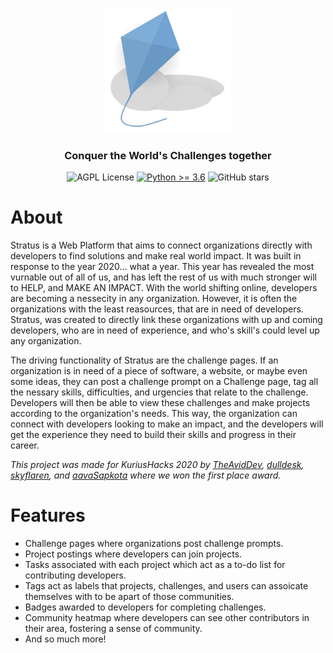 <p align=center>
    <img alt="Cloak Logo" src="app/static/img/logo.png" width="200px" height="200px">
    <h3 align=center>Conquer the World's Challenges together</h3>
</p>
<p align=center>
    <img alt="AGPL License" src="https://img.shields.io/github/license/theaviddev/stratus">
    <a target="_blank" href="https://www.python.org/downloads/" title="Python version"><img alt="Python >= 3.6" src="https://img.shields.io/badge/python-%3E=_3.6-green.svg"></a>
    <img alt="GitHub stars" src="https://img.shields.io/github/stars/theaviddev/cloak">
</p>

# About
Stratus is a Web Platform that aims to connect organizations directly with developers to find solutions and make real world impact. It was built in response to the year 2020... what a year. This year has revealed the most vurnable out of all of us, and has left the rest of us with much stronger will to HELP, and MAKE AN IMPACT. With the world shifting online, developers are becoming a nessecity in any organization. However, it is often the organizations with the least reasources, that are in need of developers. Stratus, was created to directly link these organizations with up and coming developers, who are in need of experience, and who's skill's could level up any organization.

The driving functionality of Stratus are the challenge pages. If an organization is in need of a piece of software, a website, or maybe even some ideas, they can post a challenge prompt on a Challenge page, tag all the nessary skills, difficulties, and urgencies that relate to the challenge. Developers will then be able to view these challenges and make projects according to the organization's needs. This way, the organization can connect with developers looking to make an impact, and the developers will get the experience they need to build their skills and progress in their career.

*This project was made for KuriusHacks 2020 by [TheAvidDev](https://github.com/TheAvidDev/), [dulldesk](https://github.com/dulldesk/), [skyflaren](https://github.com/skyflaren/), and [aavaSapkota](https://github.com/aavaSapkota) where we won the first place award.*

# Features
 - Challenge pages where organizations post challenge prompts.
 - Project postings where developers can join projects.
 - Tasks associated with each project which act as a to-do list for contributing developers.
 - Tags act as labels that projects, challenges, and users can assoicate themselves with to be apart of those communities.
 - Badges awarded to developers for completing challenges.
 - Community heatmap where developers can see other contributors in their area, fostering a sense of community.
 - And so much more!
